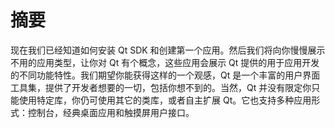 # 摘要

现在我们已经知道如何安装 Qt SDK 和创建第一个应用。然后我们将向你慢慢展示不用的应用类型，让你对 Qt 有个概念，这些应用会展示 Qt 提供的用于应用开发的不同功能特性。我们期望你能获得这样的一个观感，Qt 是一个丰富的用户界面工具集，提供了开发者想要的一切，包括你想不到的。当然，Qt 并没有限定你只能使用特定库，你仍可使用其它的类库，或者自主扩展 Qt。它也支持多种应用形式：控制台，经典桌面应用和触摸屏用户接口。
